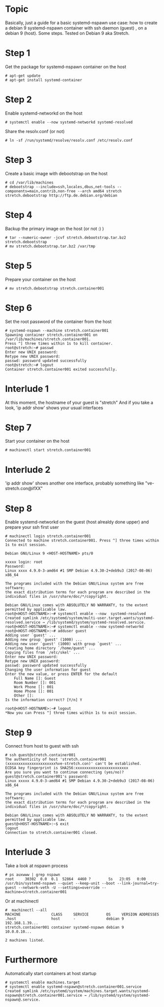 # Topic
Basically, just a guide for a basic systemd-nspawn use case: how to create a debian 9 systemd-nspawn container with ssh daemon  (guest) , on a debian 9 (host). Some steps. Tested on Debian 9 aka Stretch.



# Step 1 
Get the package for systemd-nspawn container on the host
```
# apt-get update
# apt-get install systemd-container
```
# Step 2
Enable systemd-networkd on the host
```
# systemctl enable --now systemd-networkd systemd-resolved
```
Share the resolv.conf (or not)
```
# ln -sf /run/systemd/resolve/resolv.conf /etc/resolv.conf 
```
# Step 3
Create a basic image with debootstrap on the host
```
# cd /var/lib/machines
# debootstrap --include=ssh,locales,dbus,net-tools --components=main,contrib,non-free --arch amd64 stretch stretch.debootstrap http://ftp.de.debian.org/debian
```
# Step 4
Backup the primary image on the host (or not :) )
```
# tar --numeric-owner -jcvf stretch.debootstrap.tar.bz2 stretch.debootstrap
# mv stretch.debootstrap.tar.bz2 /var/tmp
```

# Step 5
Prepare your container on the host
```
# mv stretch.debootstrap stretch.container001
```
# Step 6
Set the root password of the container from the host
```
# systemd-nspawn --machine stretch.container001 
Spawning container stretch.container001 on /var/lib/machines/stretch.container001.
Press ^] three times within 1s to kill container.
root@stretch:~# passwd
Enter new UNIX password: 
Retype new UNIX password: 
passwd: password updated successfully
root@stretch:~# logout
Container stretch.container001 exited successfully.
```
# Interlude 1
At this moment, the hostname of your guest is "stretch"
And if you take a look, 'ip addr show' shows your usual interfaces


# Step 7
Start your container on the host
```
# machinectl start stretch.container001 
```

# Interlude 2
'ip addr show' shows another one interface, probably something like "ve-stretch.con@ifXX"

# Step 8
Enable systemd-networkd on the guest (host alrealdy done upper) and prepare your ssh first user
```
# machinectl login stretch.container001 
Connected to machine stretch.container001. Press ^] three times within 1s to exit session.

Debian GNU/Linux 9 <HOST-HOSTNAME> pts/0

xxxxx login: root
Password: 
Linux xxxx 4.9.0-3-amd64 #1 SMP Debian 4.9.30-2+deb9u3 (2017-08-06) x86_64

The programs included with the Debian GNU/Linux system are free software;
the exact distribution terms for each program are described in the
individual files in /usr/share/doc/*/copyright.

Debian GNU/Linux comes with ABSOLUTELY NO WARRANTY, to the extent
permitted by applicable law.
root@<HOST-HOSTNAME>:~# systemctl enable --now  systemd-resolved
Created symlink /etc/systemd/system/multi-user.target.wants/systemd-resolved.service → /lib/systemd/system/systemd-resolved.service.
root@<HOST-HOSTNAME>:~# systemctl enable --now systemd-networkd
root@<HOST-HOSTNAME>:~# adduser guest
Adding user `guest' ...
Adding new group `guest' (1000) ...
Adding new user `guest' (1000) with group `guest' ...
Creating home directory `/home/guest' ...
Copying files from `/etc/skel' ...
Enter new UNIX password: 
Retype new UNIX password: 
passwd: password updated successfully
Changing the user information for guest
Enter the new value, or press ENTER for the default
	Full Name []: Guest
	Room Number []: 001
	Work Phone []: 001
	Home Phone []: 001
	Other []: 
Is the information correct? [Y/n] Y

root@<HOST-HOSTNAME>:~# logout
*Now you can Press ^] three times within 1s to exit session.
```

# Step 9
Connect from host to guest with ssh
```
# ssh guest@stretch.container001
The authenticity of host 'stretch.container001 (xxxxxxxxxxxxxxxxxxxxxx%ve-stretch.con)' can't be established.
ECDSA key fingerprint is SHA256:xxxxxxxxxxxxxxxxxxxxxxxx
Are you sure you want to continue connecting (yes/no)?
guest@stretch.container001's password: 
Linux xxxxx 4.9.0-3-amd64 #1 SMP Debian 4.9.30-2+deb9u3 (2017-08-06) x86_64

The programs included with the Debian GNU/Linux system are free software;
the exact distribution terms for each program are described in the
individual files in /usr/share/doc/*/copyright.

Debian GNU/Linux comes with ABSOLUTELY NO WARRANTY, to the extent
permitted by applicable law.
guest@<HOST-HOSTNAME>:~$ exit
logout
Connection to stretch.container001 closed.
```



# Interlude 3
Take a look at nspawn process
```
# ps auxwww | grep nspawn
root     30302  0.0  0.1  52864  4460 ?        Ss   23:05   0:00 /usr/bin/systemd-nspawn --quiet --keep-unit --boot --link-journal=try-guest --network-veth -U --settings=override --machine=stretch.container001
```
Or at machinectl
```
#  machinectl --all
MACHINE              CLASS     SERVICE        OS     VERSION ADDRESSES
.host                host      -              debian 9       192.168.1.39...
stretch.container001 container systemd-nspawn debian 9       10.0.0.10...

2 machines listed.
```
# Furthermore
Automatically start containers at host startup
```
# systemctl enable machines.target
# systemctl enable systemd-nspawn@stretch.container001.service
Created symlink /etc/systemd/system/machines.target.wants/systemd-nspawn@stretch.container001.service → /lib/systemd/system/systemd-nspawn@.service.
```






